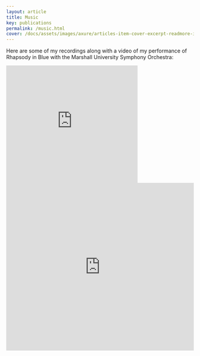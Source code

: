 ```yaml
---
layout: article
title: Music
key: publications
permalink: /music.html
cover: /docs/assets/images/axure/articles-item-cover-excerpt-readmore-info.jpg
---
```


<!-- ## 2023 -->
<!-- *  test article -->

Here are some of my recordings along with a video of my performance of Rhapsody in Blue with the Marshall University Symphony Orchestra:

<!-- <iframe width="60%" height="315" src="https://drive.google.com/file/d/0BzWMCwQfn0urRk9Wb2JjVGhoR3M/preview" frameborder="0" allow="autoplay; encrypted-media" allowfullscreen></iframe> -->

 <iframe width="70%" height="315" src="https://www.youtube.com/embed/3Thmjh97wFU" frameborder="0" allow="autoplay; encrypted-media" allowfullscreen></iframe>

<iframe width="100%" height="450" scrolling="no" frameborder="no" src="https://w.soundcloud.com/player/?url=https%3A//api.soundcloud.com/playlists/513561354&amp;color=571obb&amp;auto_play=false&amp;show_artwork=false"></iframe>
